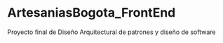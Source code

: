 # ArtesaniasBogota_FrontEnd
 Proyecto final de Diseño Arquitectural de patrones y diseño de software

